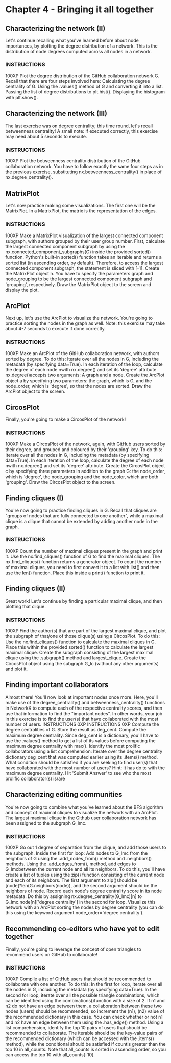 # Chapter 4 - Bringing it all together
## Characterizing the network (II)
Let's continue recalling what you've learned before about node importances, by plotting the degree distribution of a network. This is the distribution of node degrees computed across all nodes in a network.
### INSTRUCTIONS
100XP
Plot the degree distribution of the GitHub collaboration network G. Recall that there are four steps involved here:
Calculating the degree centrality of G.
Using the .values() method of G and converting it into a list.
Passing the list of degree distributions to plt.hist().
Displaying the histogram with plt.show().

## Characterizing the network (III)
The last exercise was on degree centrality; this time round, let's recall betweenness centrality!
A small note: if executed correctly, this exercise may need about 5 seconds to execute.
### INSTRUCTIONS
100XP
Plot the betweenness centrality distribution of the GitHub collaboration network. You have to follow exactly the same four steps as in the previous exercise, substituting nx.betweenness_centrality() in place of nx.degree_centrality().

## MatrixPlot
Let's now practice making some visualizations. The first one will be the MatrixPlot. In a MatrixPlot, the matrix is the representation of the edges.
### INSTRUCTIONS
100XP
Make a MatrixPlot visualization of the largest connected component subgraph, with authors grouped by their user group number.
First, calculate the largest connected component subgraph by using the nx.connected_component_subgraphs(G) inside the provided sorted() function. Python's built-in sorted() function takes an iterable and returns a sorted list (in ascending order, by default). Therefore, to access the largest connected component subgraph, the statement is sliced with [-1].
Create the MatrixPlot object h. You have to specify the parameters graph and node_grouping to be the largest connected component subgraph and 'grouping', respectively.
Draw the MatrixPlot object to the screen and display the plot.
## ArcPlot
Next up, let's use the ArcPlot to visualize the network. You're going to practice sorting the nodes in the graph as well.
Note: this exercise may take about 4-7 seconds to execute if done correctly.
### INSTRUCTIONS
100XP
Make an ArcPlot of the GitHub collaboration network, with authors sorted by degree. To do this:
Iterate over all the nodes in G, including the metadata (by specifying data=True).
In each iteration of the loop, calculate the degree of each node nwith nx.degree() and set its 'degree' attribute. nx.degree()accepts two arguments: A graph and a node.
Create the ArcPlot object a by specifying two parameters: the graph, which is G, and the node_order, which is 'degree', so that the nodes are sorted.
Draw the ArcPlot object to the screen.

## CircosPlot
Finally, you're going to make a CircosPlot of the network!
### INSTRUCTIONS
100XP
Make a CircosPlot of the network, again, with GitHub users sorted by their degree, and grouped and coloured by their 'grouping' key. To do this:
Iterate over all the nodes in G, including the metadata (by specifying data=True).
In each iteration of the loop, calculate the degree of each node nwith nx.degree() and set its 'degree' attribute.
Create the CircosPlot object c by specifying three parameters in addition to the graph G: the node_order, which is 'degree', the node_grouping and the node_color, which are both 'grouping'.
Draw the CircosPlot object to the screen.


## Finding cliques (I)
You're now going to practice finding cliques in G. Recall that cliques are "groups of nodes that are fully connected to one another", while a maximal clique is a clique that cannot be extended by adding another node in the graph.
### INSTRUCTIONS
100XP
Count the number of maximal cliques present in the graph and print it.
Use the nx.find_cliques() function of G to find the maximal cliques.
The nx.find_cliques() function returns a generator object. To count the number of maximal cliques, you need to first convert it to a list with list() and then use the len() function. Place this inside a print() function to print it.




## Finding cliques (II)
Great work! Let's continue by finding a particular maximal clique, and then plotting that clique.
### INSTRUCTIONS
100XP
Find the author(s) that are part of the largest maximal clique, and plot the subgraph of that/one of those clique(s) using a CircosPlot. To do this:
Use the nx.find_cliques() function to calculate the maximal cliques in G. Place this within the provided sorted() function to calculate the largest maximal clique.
Create the subgraph consisting of the largest maximal clique using the .subgraph() method and largest_clique.
Create the CircosPlot object using the subgraph G_lc (without any other arguments) and plot it.


## Finding important collaborators
Almost there! You'll now look at important nodes once more. Here, you'll make use of the degree_centrality() and betweenness_centrality() functions in NetworkX to compute each of the respective centrality scores, and then use that information to find the "important nodes". In other words, your job in this exercise is to find the user(s) that have collaborated with the most number of users.
INSTRUCTIONS
0XP
INSTRUCTIONS
0XP
Compute the degree centralities of G. Store the result as deg_cent.
Compute the maximum degree centrality. Since deg_cent is a dictionary, you'll have to use the .values() method to get a list of its values before computing the maximum degree centrality with max().
Identify the most prolific collaborators using a list comprehension:
Iterate over the degree centrality dictionary deg_cent that was computed earlier using its .items() method. What condition should be satisfied if you are seeking to find user(s) that have collaborated with the most number of users? Hint: It has do to with the maximum degree centrality.
Hit 'Submit Answer' to see who the most prolific collaborator(s) is/are
## Characterizing editing communities
You're now going to combine what you've learned about the BFS algorithm and concept of maximal cliques to visualize the network with an ArcPlot.
The largest maximal clique in the Github user collaboration network has been assigned to the subgraph G_lmc.
### INSTRUCTIONS
100XP
Go out 1 degree of separation from the clique, and add those users to the subgraph. Inside the first for loop:
Add nodes to G_lmc from the neighbors of G using the .add_nodes_from() method and .neighbors() methods.
Using the .add_edges_from(), method, add edges to G_lmcbetween the current node and all its neighbors. To do this, you'll have create a list of tuples using the zip() function consisting of the current node and each of its neighbors. The first argument to zip()should be [node]*len(G.neighbors(node)), and the second argument should be the neighbors of node.
Record each node's degree centrality score in its node metadata.
Do this by assigning nx.degree_centrality(G_lmc)[n] to G_lmc.node[n]['degree centrality'] in the second for loop.
Visualize this network with an ArcPlot sorting the nodes by degree centrality (you can do this using the keyword argument node_order='degree centrality').

## Recommending co-editors who have yet to edit together
Finally, you're going to leverage the concept of open triangles to recommend users on GitHub to collaborate!
### INSTRUCTIONS
100XP
Compile a list of GitHub users that should be recommended to collaborate with one another. To do this:
In the first for loop, iterate over all the nodes in G, including the metadata (by specifying data=True).
In the second for loop, iterate over all the possible triangle combinations, which can be identified using the combinations()function with a size of 2.
If n1 and n2 do not have an edge between them, a collaboration between these two nodes (users) should be recommended, so increment the (n1), (n2) value of the recommended dictionary in this case. You can check whether or not n1 and n2 have an edge between them using the .has_edge() method.
Using a list comprehension, identify the top 10 pairs of users that should be recommended to collaborate. The iterable should be the key-value pairs of the recommended dictionary (which can be accessed with the .items() method), while the conditional should be satisfied if countis greater than the top 10 in all_counts. Note that all_counts is sorted in ascending order, so you can access the top 10 with all_counts[-10].

